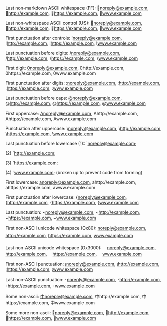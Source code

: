 Last non-markdown ASCII whitespace (FF): noreply@example.com, http://example.com, https://example.com, www.example.com

Last non-whitespace ASCII control (US): noreply@example.com, http://example.com, https://example.com, www.example.com

First punctuation after controls: !noreply@example.com, !http://example.com, !https://example.com, !www.example.com

Last punctuation before digits: /noreply@example.com, /http://example.com, /https://example.com, /www.example.com

First digit: 0noreply@example.com, 0http://example.com, 0https://example.com, 0www.example.com

First punctuation after digits: :noreply@example.com, :http://example.com, :https://example.com, :www.example.com

Last punctuation before caps: @noreply@example.com, @http://example.com, @https://example.com, @www.example.com

First uppercase: Anoreply@example.com, Ahttp://example.com, Ahttps://example.com, Awww.example.com

Punctuation after uppercase: \noreply@example.com, \http://example.com, \https://example.com, \www.example.com

Last punctuation before lowercase (1): `noreply@example.com;

(2) `http://example.com;

(3) `https://example.com;

(4) `www.example.com; (broken up to prevent code from forming)

First lowercase: anoreply@example.com, ahttp://example.com, ahttps://example.com, awww.example.com

First punctuation after lowercase: {noreply@example.com, {http://example.com, {https://example.com, {www.example.com

Last punctuation: ~noreply@example.com, ~http://example.com, ~https://example.com, ~www.example.com

First non-ASCII unicode whitespace (0x80): noreply@example.com, http://example.com, https://example.com, www.example.com

Last non-ASCII unicode whitespace (0x3000): 　noreply@example.com, 　http://example.com, 　https://example.com, 　www.example.com

First non-ASCII punctuation: ¡noreply@example.com, ¡http://example.com, ¡https://example.com, ¡www.example.com

Last non-ASCII punctuation: ･noreply@example.com, ･http://example.com, ･https://example.com, ･www.example.com

Some non-ascii: 中noreply@example.com, 中http://example.com, 中https://example.com, 中www.example.com

Some more non-ascii: 🤷‍noreply@example.com, 🤷‍http://example.com, 🤷‍https://example.com, 🤷‍www.example.com
